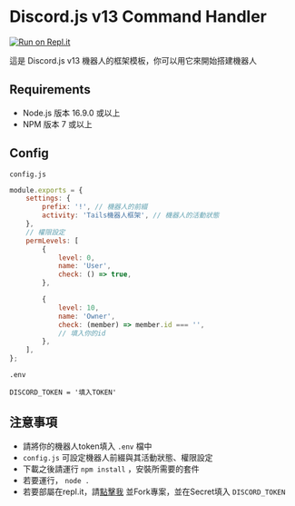 # Discord.js v13 Command Handler

[![Run on Repl.it](https://replit.com/badge/github/Pikachu_TW/Discordjs-v13-Command-Handler)](https://replit.com/@PikachuTW/Discordjs-v13-Command-Handler)  

這是 Discord.js v13 機器人的框架模板，你可以用它來開始搭建機器人

## Requirements

* Node.js 版本 16.9.0 或以上
* NPM 版本 7 或以上

## Config

`config.js`

```js
module.exports = {
    settings: {
        prefix: '!', // 機器人的前綴
        activity: 'Tails機器人框架', // 機器人的活動狀態
    },
    // 權限設定
    permLevels: [
        {
            level: 0,
            name: 'User',
            check: () => true,
        },

        {
            level: 10,
            name: 'Owner',
            check: (member) => member.id === '',
            // 填入你的id
        },
    ],
};
```

`.env`

```env
DISCORD_TOKEN = '填入TOKEN'
```

## 注意事項

* 請將你的機器人token填入 `.env` 檔中
* `config.js` 可設定機器人前綴與其活動狀態、權限設定
* 下載之後請運行 `npm install` ，安裝所需要的套件
* 若要運行， `node .`
* 若要部屬在repl.it，請[點擊我](https://replit.com/@PikachuTW/Discordjs-v13-Command-Handler) 並Fork專案，並在Secret填入 `DISCORD_TOKEN`
